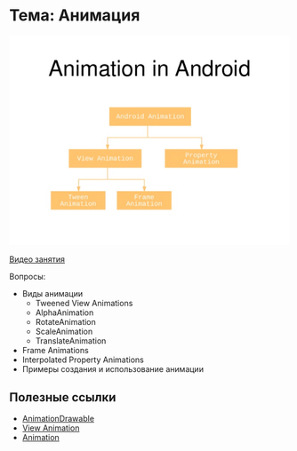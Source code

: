 # Тема: Анимация

![Basic Android Animation](basic-android-animation.jpg)

[Видео занятия](https://youtu.be/66BtINRsIao)

Вопросы:

* 	Виды анимации
	*	Tweened View Animations
	*	AlphaAnimation
	*	RotateAnimation
	*	ScaleAnimation
	*	TranslateAnimation
*	Frame Animations
*	Interpolated Property Animations
*	Примеры создания и использование анимации

	
## Полезные ссылки

* [AnimationDrawable](https://developer.android.com/reference/android/graphics/drawable/AnimationDrawable)
* [View Animation](https://developer.android.com/guide/topics/graphics/view-animation.html)
* [Animation](http://www.bogotobogo.com/Android/android19Animation.php)

